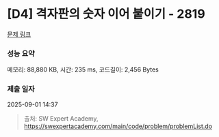 # [D4] 격자판의 숫자 이어 붙이기 - 2819 

[문제 링크](https://swexpertacademy.com/main/code/problem/problemDetail.do?contestProbId=AV7I5fgqEogDFAXB) 

### 성능 요약

메모리: 88,880 KB, 시간: 235 ms, 코드길이: 2,456 Bytes

### 제출 일자

2025-09-01 14:37



> 출처: SW Expert Academy, https://swexpertacademy.com/main/code/problem/problemList.do